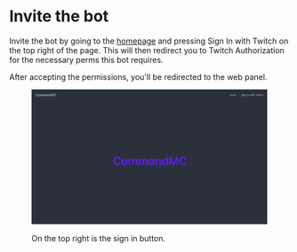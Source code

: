 # Invite the bot

Invite the bot by going to the [homepage](https://commandmc.hayhay.dev) and pressing Sign In with Twitch on the top right of the page. This will then redirect you to Twitch Authorization for the necessary perms this bot requires.&#x20;

After accepting the permissions, you'll be redirected to the web panel.

<figure><img src="../.gitbook/assets/image (2).png" alt=""><figcaption><p>On the top right is the sign in button.</p></figcaption></figure>

